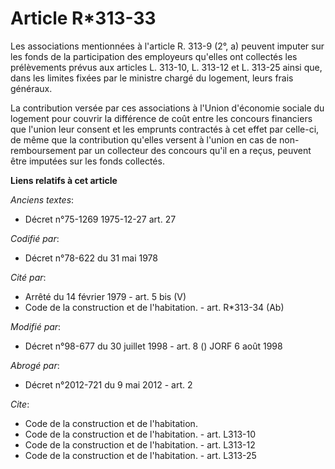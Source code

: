 # Article R*313-33

Les associations mentionnées à l'article R. 313-9 (2°, a) peuvent imputer sur les fonds de la participation des employeurs
qu'elles ont collectés les prélèvements prévus aux articles L. 313-10, L. 313-12 et L. 313-25 ainsi que, dans les limites
fixées par le ministre chargé du logement, leurs frais généraux.

La contribution versée par ces associations à l'Union d'économie sociale du logement pour couvrir la différence de coût entre
les concours financiers que l'union leur consent et les emprunts contractés à cet effet par celle-ci, de même que la
contribution qu'elles versent à l'union en cas de non-remboursement par un collecteur des concours qu'il en a reçus, peuvent
être imputées sur les fonds collectés.

**Liens relatifs à cet article**

_Anciens textes_:

  - Décret n°75-1269 1975-12-27 art. 27

_Codifié par_:

  - Décret n°78-622 du 31 mai 1978

_Cité par_:

  - Arrêté du 14 février 1979 - art. 5 bis (V)
  - Code de la construction et de l'habitation. - art. R*313-34 (Ab)

_Modifié par_:

  - Décret n°98-677 du 30 juillet 1998 - art. 8 () JORF 6 août 1998

_Abrogé par_:

  - Décret n°2012-721 du 9 mai 2012 - art. 2

_Cite_:

  - Code de la construction et de l'habitation.
  - Code de la construction et de l'habitation. - art. L313-10
  - Code de la construction et de l'habitation. - art. L313-12
  - Code de la construction et de l'habitation. - art. L313-25
